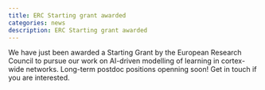 ```yaml
---
title: ERC Starting grant awarded
categories: news
description: ERC Starting grant awarded
---
```


We have just been awarded a Starting Grant by the European Research Council to pursue our work on AI-driven modelling of learning in cortex-wide networks. Long-term postdoc positions openning soon! Get in touch if you are interested.
